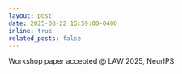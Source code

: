 ```yaml
---
layout: post
date: 2025-08-22 15:59:00-0400
inline: true
related_posts: false
---
```


Workshop paper accepted @ LAW 2025, NeurIPS
